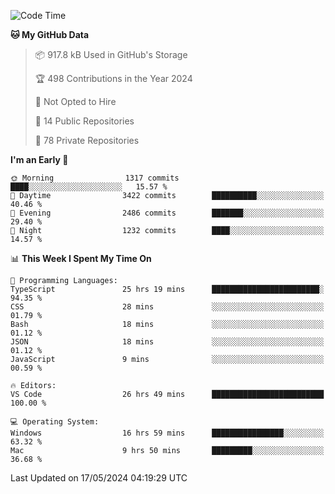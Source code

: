 <!--START_SECTION:waka-->
![Code Time](http://img.shields.io/badge/Code%20Time-5%2C654%20hrs%2048%20mins-blue)

**🐱 My GitHub Data** 

> 📦 917.8 kB Used in GitHub's Storage 
 > 
> 🏆 498 Contributions in the Year 2024
 > 
> 🚫 Not Opted to Hire
 > 
> 📜 14 Public Repositories 
 > 
> 🔑 78 Private Repositories 
 > 
**I'm an Early 🐤** 

```text
🌞 Morning                1317 commits        ████░░░░░░░░░░░░░░░░░░░░░   15.57 % 
🌆 Daytime                3422 commits        ██████████░░░░░░░░░░░░░░░   40.46 % 
🌃 Evening                2486 commits        ███████░░░░░░░░░░░░░░░░░░   29.40 % 
🌙 Night                  1232 commits        ████░░░░░░░░░░░░░░░░░░░░░   14.57 % 
```


📊 **This Week I Spent My Time On** 

```text
💬 Programming Languages: 
TypeScript               25 hrs 19 mins      ████████████████████████░   94.35 % 
CSS                      28 mins             ░░░░░░░░░░░░░░░░░░░░░░░░░   01.79 % 
Bash                     18 mins             ░░░░░░░░░░░░░░░░░░░░░░░░░   01.12 % 
JSON                     18 mins             ░░░░░░░░░░░░░░░░░░░░░░░░░   01.12 % 
JavaScript               9 mins              ░░░░░░░░░░░░░░░░░░░░░░░░░   00.59 % 

🔥 Editors: 
VS Code                  26 hrs 49 mins      █████████████████████████   100.00 % 

💻 Operating System: 
Windows                  16 hrs 59 mins      ████████████████░░░░░░░░░   63.32 % 
Mac                      9 hrs 50 mins       █████████░░░░░░░░░░░░░░░░   36.68 % 
```


 Last Updated on 17/05/2024 04:19:29 UTC
<!--END_SECTION:waka-->

